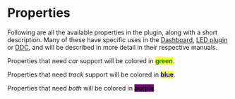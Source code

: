 # Properties

Following are all the available properties in the plugin, along with a short description. Many of these have specific uses in the [Dashboard](https://github.com/andreasdahl1987/DahlDesignDash), [LED plugin](https://github.com/andreasdahl1987/DahlDesignLED) or [DDC](https://github.com/andreasdahl1987/DahlDesignDDC), and will be described in more detail in their respective manuals.

Properties that need _car_ support will be colored in <mark style="color:green;">**green**</mark>.&#x20;

Properties that need _track_ support will be colored in <mark style="color:blue;">**blue**</mark>.

Properties that need _both_ will be colored in <mark style="background-color:purple;">**purple**</mark>.
